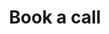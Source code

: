 ---
layout: v2-assessment-book-call
permalink: /payments/book-call/
title: Book a call
class: assessment
iframe_src: "https://calendar.google.com/calendar/appointments/schedules/AcZssZ2pI9U0sUw6yAVCoDr2UK7EXjotdvisU7Hqo6mYmKH26sbfMwcKJb-URDnKJkWdO3JVeb0qNQnD?gv=true"
sitemap: false
---
